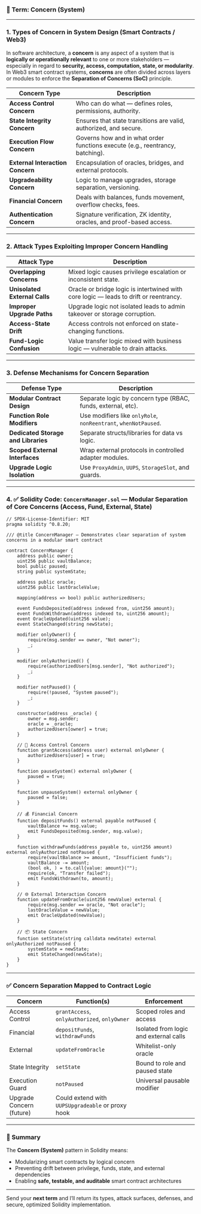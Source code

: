 ### 🔐 Term: **Concern (System)**

---

### 1. **Types of Concern in System Design (Smart Contracts / Web3)**

In software architecture, a **concern** is any aspect of a system that is **logically or operationally relevant** to one or more stakeholders — especially in regard to **security, access, computation, state, or modularity**. In Web3 smart contract systems, **concerns** are often divided across layers or modules to enforce the **Separation of Concerns (SoC)** principle.

| Concern Type                     | Description                                                                   |
| -------------------------------- | ----------------------------------------------------------------------------- |
| **Access Control Concern**       | Who can do what — defines roles, permissions, authority.                      |
| **State Integrity Concern**      | Ensures that state transitions are valid, authorized, and secure.             |
| **Execution Flow Concern**       | Governs how and in what order functions execute (e.g., reentrancy, batching). |
| **External Interaction Concern** | Encapsulation of oracles, bridges, and external protocols.                    |
| **Upgradeability Concern**       | Logic to manage upgrades, storage separation, versioning.                     |
| **Financial Concern**            | Deals with balances, funds movement, overflow checks, fees.                   |
| **Authentication Concern**       | Signature verification, ZK identity, oracles, and proof-based access.         |

---

### 2. **Attack Types Exploiting Improper Concern Handling**

| Attack Type                   | Description                                                                           |
| ----------------------------- | ------------------------------------------------------------------------------------- |
| **Overlapping Concerns**      | Mixed logic causes privilege escalation or inconsistent state.                        |
| **Unisolated External Calls** | Oracle or bridge logic is intertwined with core logic — leads to drift or reentrancy. |
| **Improper Upgrade Paths**    | Upgrade logic not isolated leads to admin takeover or storage corruption.             |
| **Access-State Drift**        | Access controls not enforced on state-changing functions.                             |
| **Fund-Logic Confusion**      | Value transfer logic mixed with business logic — vulnerable to drain attacks.         |

---

### 3. **Defense Mechanisms for Concern Separation**

| Defense Type                        | Description                                                     |
| ----------------------------------- | --------------------------------------------------------------- |
| **Modular Contract Design**         | Separate logic by concern type (RBAC, funds, external, etc).    |
| **Function Role Modifiers**         | Use modifiers like `onlyRole`, `nonReentrant`, `whenNotPaused`. |
| **Dedicated Storage and Libraries** | Separate structs/libraries for data vs logic.                   |
| **Scoped External Interfaces**      | Wrap external protocols in controlled adapter modules.          |
| **Upgrade Logic Isolation**         | Use `ProxyAdmin`, `UUPS`, `StorageSlot`, and guards.            |

---

### 4. ✅ Solidity Code: `ConcernManager.sol` — Modular Separation of Core Concerns (Access, Fund, External, State)

```solidity
// SPDX-License-Identifier: MIT
pragma solidity ^0.8.20;

/// @title ConcernManager — Demonstrates clear separation of system concerns in a modular smart contract

contract ConcernManager {
    address public owner;
    uint256 public vaultBalance;
    bool public paused;
    string public systemState;

    address public oracle;
    uint256 public lastOracleValue;

    mapping(address => bool) public authorizedUsers;

    event FundsDeposited(address indexed from, uint256 amount);
    event FundsWithdrawn(address indexed to, uint256 amount);
    event OracleUpdated(uint256 value);
    event StateChanged(string newState);

    modifier onlyOwner() {
        require(msg.sender == owner, "Not owner");
        _;
    }

    modifier onlyAuthorized() {
        require(authorizedUsers[msg.sender], "Not authorized");
        _;
    }

    modifier notPaused() {
        require(!paused, "System paused");
        _;
    }

    constructor(address _oracle) {
        owner = msg.sender;
        oracle = _oracle;
        authorizedUsers[owner] = true;
    }

    // 🔐 Access Control Concern
    function grantAccess(address user) external onlyOwner {
        authorizedUsers[user] = true;
    }

    function pauseSystem() external onlyOwner {
        paused = true;
    }

    function unpauseSystem() external onlyOwner {
        paused = false;
    }

    // 💰 Financial Concern
    function depositFunds() external payable notPaused {
        vaultBalance += msg.value;
        emit FundsDeposited(msg.sender, msg.value);
    }

    function withdrawFunds(address payable to, uint256 amount) external onlyAuthorized notPaused {
        require(vaultBalance >= amount, "Insufficient funds");
        vaultBalance -= amount;
        (bool ok, ) = to.call{value: amount}("");
        require(ok, "Transfer failed");
        emit FundsWithdrawn(to, amount);
    }

    // 🌐 External Interaction Concern
    function updateFromOracle(uint256 newValue) external {
        require(msg.sender == oracle, "Not oracle");
        lastOracleValue = newValue;
        emit OracleUpdated(newValue);
    }

    // 📦 State Concern
    function setState(string calldata newState) external onlyAuthorized notPaused {
        systemState = newState;
        emit StateChanged(newState);
    }
}
```

---

### ✅ Concern Separation Mapped to Contract Logic

| Concern                  | Function(s)                                       | Enforcement                            |
| ------------------------ | ------------------------------------------------- | -------------------------------------- |
| Access Control           | `grantAccess`, `onlyAuthorized`, `onlyOwner`      | Scoped roles and access                |
| Financial                | `depositFunds`, `withdrawFunds`                   | Isolated from logic and external calls |
| External                 | `updateFromOracle`                                | Whitelist-only oracle                  |
| State Integrity          | `setState`                                        | Bound to role and paused state         |
| Execution Guard          | `notPaused`                                       | Universal pausable modifier            |
| Upgrade Concern (future) | Could extend with `UUPSUpgradeable` or proxy hook |                                        |

---

### 🧠 Summary

The **Concern (System)** pattern in Solidity means:

* Modularizing smart contracts by logical concern
* Preventing drift between privilege, funds, state, and external dependencies
* Enabling **safe, testable, and auditable** smart contract architectures

---

Send your **next term** and I’ll return its types, attack surfaces, defenses, and secure, optimized Solidity implementation.

